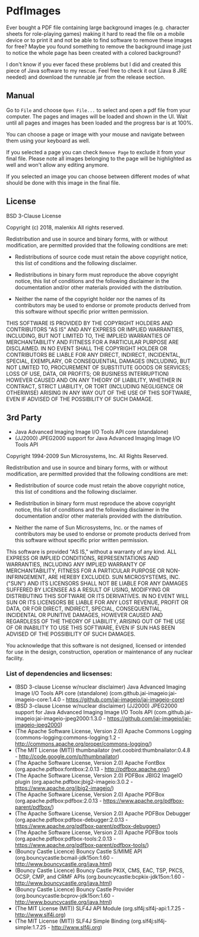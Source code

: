 # PdfImages

Ever bought a PDF file containing large background images (e.g. character sheets for role-playing games) making it hard to read the file on a mobile device or to print it and not be able to find software to remove these images for free?
Maybe you found something to remove the background image just to notice the whole page has been created with a colored background?

I don't know if you ever faced these problems but I did and created this piece of Java software to my rescue.
Feel free to check it out (Java 8 JRE needed) and download the runnable jar from the release section.

## Manual

Go to `File` and choose `Open File...` to select and open a pdf file from your computer.
The pages and images will be loaded and shown in the UI. Wait until all pages and images has been loaded and the progress bar is at 100%.

You can choose a page or image with your mouse and navigate between them using your keyboard as well.

If you selected a page you can check `Remove Page` to exclude it from your final file. Please note all images belonging to the page will be highlighted as well and won't allow any editing anymore.

If you selected an image you can choose between different modes of what should be done with this image in the final file.

## License

BSD 3-Clause License

Copyright (c) 2018, malenkix
All rights reserved.

Redistribution and use in source and binary forms, with or without
modification, are permitted provided that the following conditions are met:

* Redistributions of source code must retain the above copyright notice, this
  list of conditions and the following disclaimer.

* Redistributions in binary form must reproduce the above copyright notice,
  this list of conditions and the following disclaimer in the documentation
  and/or other materials provided with the distribution.

* Neither the name of the copyright holder nor the names of its
  contributors may be used to endorse or promote products derived from
  this software without specific prior written permission.

THIS SOFTWARE IS PROVIDED BY THE COPYRIGHT HOLDERS AND CONTRIBUTORS "AS IS"
AND ANY EXPRESS OR IMPLIED WARRANTIES, INCLUDING, BUT NOT LIMITED TO, THE
IMPLIED WARRANTIES OF MERCHANTABILITY AND FITNESS FOR A PARTICULAR PURPOSE ARE
DISCLAIMED. IN NO EVENT SHALL THE COPYRIGHT HOLDER OR CONTRIBUTORS BE LIABLE
FOR ANY DIRECT, INDIRECT, INCIDENTAL, SPECIAL, EXEMPLARY, OR CONSEQUENTIAL
DAMAGES (INCLUDING, BUT NOT LIMITED TO, PROCUREMENT OF SUBSTITUTE GOODS OR
SERVICES; LOSS OF USE, DATA, OR PROFITS; OR BUSINESS INTERRUPTION) HOWEVER
CAUSED AND ON ANY THEORY OF LIABILITY, WHETHER IN CONTRACT, STRICT LIABILITY,
OR TORT (INCLUDING NEGLIGENCE OR OTHERWISE) ARISING IN ANY WAY OUT OF THE USE
OF THIS SOFTWARE, EVEN IF ADVISED OF THE POSSIBILITY OF SUCH DAMAGE.

## 3rd Party

* Java Advanced Imaging Image I/O Tools API core (standalone)
* (JJ2000) JPEG2000 support for Java Advanced Imaging Image I/O Tools API

Copyright 1994-2009 Sun Microsystems, Inc. All Rights Reserved.

Redistribution and use in source and binary forms, with or without 
modification, are permitted provided that the following conditions are met:

* Redistribution of source code must retain the above copyright notice, this 
  list of conditions and the following disclaimer.

* Redistribution in binary form must reproduce the above copyright notice, 
  this list of conditions and the following disclaimer in the documentation 
  and/or other materials provided with the distribution.

* Neither the name of Sun Microsystems, Inc. or the names of contributors 
  may be used to endorse or promote products derived from this software 
  without specific prior written permission.

This software is provided "AS IS," without a warranty of any kind. 
ALL EXPRESS OR IMPLIED CONDITIONS, REPRESENTATIONS AND WARRANTIES, INCLUDING ANY IMPLIED WARRANTY OF MERCHANTABILITY, 
FITNESS FOR A PARTICULAR PURPOSE OR NON-INFRINGEMENT, ARE HEREBY EXCLUDED. SUN MICROSYSTEMS, INC. ("SUN") AND ITS LICENSORS 
SHALL NOT BE LIABLE FOR ANY DAMAGES SUFFERED BY LICENSEE AS A RESULT OF USING, MODIFYING OR DISTRIBUTING THIS SOFTWARE OR 
ITS DERIVATIVES. IN NO EVENT WILL SUN OR ITS LICENSORS BE LIABLE FOR ANY LOST REVENUE, PROFIT OR DATA, OR FOR DIRECT, 
INDIRECT, SPECIAL, CONSEQUENTIAL, INCIDENTAL OR PUNITIVE DAMAGES, HOWEVER CAUSED AND REGARDLESS OF THE THEORY OF LIABILITY, 
ARISING OUT OF THE USE OF OR INABILITY TO USE THIS SOFTWARE, EVEN IF SUN HAS BEEN ADVISED OF THE POSSIBILITY OF SUCH DAMAGES.

You acknowledge that this software is not designed, licensed or intended for use in the design, construction, operation or maintenance of any nuclear facility.

### List of dependencies and licsenses:

* (BSD 3-clause License w/nuclear disclaimer) Java Advanced Imaging Image I/O Tools API core (standalone) (com.github.jai-imageio:jai-imageio-core:1.4.0 - https://github.com/jai-imageio/jai-imageio-core)
* (BSD 3-clause License w/nuclear disclaimer) (JJ2000) JPEG2000 support for Java Advanced Imaging Image I/O Tools API (com.github.jai-imageio:jai-imageio-jpeg2000:1.3.0 - https://github.com/jai-imageio/jai-imageio-jpeg2000)
* (The Apache Software License, Version 2.0) Apache Commons Logging (commons-logging:commons-logging:1.2 - http://commons.apache.org/proper/commons-logging/)
* (The MIT License (MIT)) thumbnailator (net.coobird:thumbnailator:0.4.8 - http://code.google.com/p/thumbnailator)
* (The Apache Software License, Version 2.0) Apache FontBox (org.apache.pdfbox:fontbox:2.0.13 - http://pdfbox.apache.org/)
* (The Apache Software License, Version 2.0) PDFBox JBIG2 ImageIO plugin (org.apache.pdfbox:jbig2-imageio:3.0.2 - https://www.apache.org/jbig2-imageio/)
* (The Apache Software License, Version 2.0) Apache PDFBox (org.apache.pdfbox:pdfbox:2.0.13 - https://www.apache.org/pdfbox-parent/pdfbox/)
* (The Apache Software License, Version 2.0) Apache PDFBox Debugger (org.apache.pdfbox:pdfbox-debugger:2.0.13 - https://www.apache.org/pdfbox-parent/pdfbox-debugger/)
* (The Apache Software License, Version 2.0) Apache PDFBox tools (org.apache.pdfbox:pdfbox-tools:2.0.13 - https://www.apache.org/pdfbox-parent/pdfbox-tools/)
* (Bouncy Castle Licence) Bouncy Castle S/MIME API (org.bouncycastle:bcmail-jdk15on:1.60 - http://www.bouncycastle.org/java.html)
* (Bouncy Castle Licence) Bouncy Castle PKIX, CMS, EAC, TSP, PKCS, OCSP, CMP, and CRMF APIs (org.bouncycastle:bcpkix-jdk15on:1.60 - http://www.bouncycastle.org/java.html)
* (Bouncy Castle Licence) Bouncy Castle Provider (org.bouncycastle:bcprov-jdk15on:1.60 - http://www.bouncycastle.org/java.html)
* (The MIT License (MIT)) SLF4J API Module (org.slf4j:slf4j-api:1.7.25 - http://www.slf4j.org)
* (The MIT License (MIT)) SLF4J Simple Binding (org.slf4j:slf4j-simple:1.7.25 - http://www.slf4j.org)
